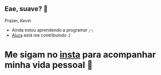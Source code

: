 ## Eae, suave? 🤙

Prazer, *Kevin*

- Ainda estou aprendendo a programar ;-;
- [Alura](https://www.alura.com.br) está me contribuindo :)

# Me sigam no [insta](https://www.instagram.com.br/kvngl_) para acompanhar minha vida pessoal 🙂
